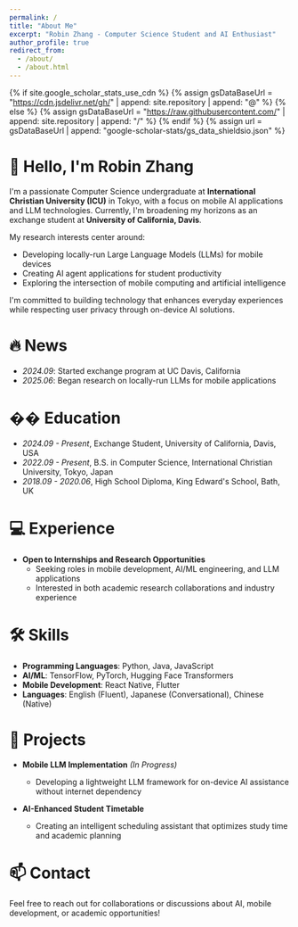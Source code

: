 ```yaml
---
permalink: /
title: "About Me"
excerpt: "Robin Zhang - Computer Science Student and AI Enthusiast"
author_profile: true
redirect_from:
  - /about/
  - /about.html
---
```


{% if site.google_scholar_stats_use_cdn %}
{% assign gsDataBaseUrl = "https://cdn.jsdelivr.net/gh/" | append: site.repository | append: "@" %}
{% else %}
{% assign gsDataBaseUrl = "https://raw.githubusercontent.com/" | append: site.repository | append: "/" %}
{% endif %}
{% assign url = gsDataBaseUrl | append: "google-scholar-stats/gs_data_shieldsio.json" %}

<span class='anchor' id='about-me'></span>

# 👋 Hello, I'm Robin Zhang

I'm a passionate Computer Science undergraduate at **International Christian University (ICU)** in Tokyo, with a focus on mobile AI applications and LLM technologies. Currently, I'm broadening my horizons as an exchange student at **University of California, Davis**.

My research interests center around:
- Developing locally-run Large Language Models (LLMs) for mobile devices
- Creating AI agent applications for student productivity
- Exploring the intersection of mobile computing and artificial intelligence

I'm committed to building technology that enhances everyday experiences while respecting user privacy through on-device AI solutions.

# 🔥 News
- *2024.09*: Started exchange program at UC Davis, California
- *2025.06*: Began research on locally-run LLMs for mobile applications

# �� Education
- *2024.09 - Present*, Exchange Student, University of California, Davis, USA
- *2022.09 - Present*, B.S. in Computer Science, International Christian University, Tokyo, Japan
- *2018.09 - 2020.06*, High School Diploma, King Edward's School, Bath, UK

# 💻 Experience
- **Open to Internships and Research Opportunities**
  - Seeking roles in mobile development, AI/ML engineering, and LLM applications
  - Interested in both academic research collaborations and industry experience

# 🛠️ Skills
- **Programming Languages**: Python, Java, JavaScript
- **AI/ML**: TensorFlow, PyTorch, Hugging Face Transformers
- **Mobile Development**: React Native, Flutter
- **Languages**: English (Fluent), Japanese (Conversational), Chinese (Native)

# 🚀 Projects
- **Mobile LLM Implementation** *(In Progress)*
  - Developing a lightweight LLM framework for on-device AI assistance without internet dependency
  
- **AI-Enhanced Student Timetable**
  - Creating an intelligent scheduling assistant that optimizes study time and academic planning

# 📫 Contact
Feel free to reach out for collaborations or discussions about AI, mobile development, or academic opportunities!
